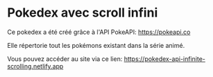 # Pokedex avec scroll infini

Ce pokedex a été créé grâce à l'API PokeAPI: https://pokeapi.co

Elle répertorie tout les pokémons existant dans la série animé.

Vous pouvez accéder au site via ce lien: https://pokedex-api-infinite-scrolling.netlify.app
